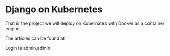 # Django on Kubernetes

That is the project we will deploy on Kubernates with Docker as a container engine.

The articles can be found at

Login is admin,admin 
